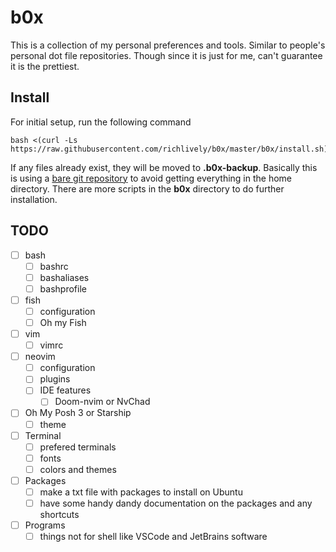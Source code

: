 # b0x
This is a collection of my personal preferences and tools. Similar to people's personal dot file repositories. Though since it is just for me, can't guarantee it is the prettiest.
## Install
For initial setup, run the following command
```
bash <(curl -Ls https://raw.githubusercontent.com/richlively/b0x/master/b0x/install.sh)
```
If any files already exist, they will be moved to **.b0x-backup**. Basically this is using a [bare git repository](https://www.atlassian.com/git/tutorials/dotfiles) to avoid getting everything in the home directory.
There are more scripts in the **b0x** directory to do further installation.
## TODO
 - [ ] bash
    - [ ] bashrc
    - [ ] bashaliases
    - [ ] bashprofile
- [ ] fish
    - [ ] configuration
    - [ ] Oh my Fish
- [ ]   vim
    - [ ] vimrc
- [ ] neovim
    - [ ] configuration
    - [ ] plugins
    - [ ] IDE features
	    - [ ] Doom-nvim or NvChad
- [ ] Oh My Posh 3 or Starship
    - [ ] theme
- [ ] Terminal
    - [ ] prefered terminals
    - [ ] fonts
    - [ ] colors and themes
- [ ] Packages
    - [ ] make a txt file with packages to install on Ubuntu
    - [ ] have some handy dandy documentation on the packages and any shortcuts
- [ ] Programs
    - [ ] things not for shell like VSCode and JetBrains software

